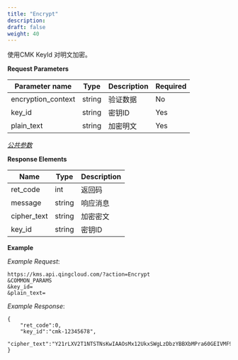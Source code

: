 ```yaml
---
title: "Encrypt"
description: 
draft: false
weight: 40
---
```


使用CMK KeyId 对明文加密。

**Request Parameters**

| Parameter name | Type | Description | Required |
| --- | --- | --- | --- |
| encryption_context | string | 验证数据    | No       |
| key_id             | string | 密钥ID      | Yes      |
| plain_text         | string | 加密明文    | Yes      |

[_公共参数_](../../../parameters/)

**Response Elements**

| Name | Type | Description |
| --- | --- | --- |
| ret_code    | int    | 返回码      |
| message     | string | 响应消息    |
| cipher_text | string | 加密密文    |
| key_id      | string | 密钥ID      |

**Example**

_Example Request_:

```
https://kms.api.qingcloud.com/?action=Encrypt
&COMMON_PARAMS
&key_id=
&plain_text=
```

_Example Response_:

```
{
	"ret_code":0,
	"key_id":"cmk-12345678",
	"cipher_text":"Y21rLXV2T1NTSTNsKwIAAOsMx12UkxSWgLzDbzYBBXbMPra60GEIVMF9eEdlA88rGuHYNWN9KQ0heDe8KL"
}
```
